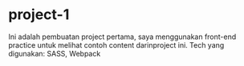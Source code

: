 # project-1
Ini adalah pembuatan project pertama, saya menggunakan front-end practice untuk melihat contoh content darinproject ini. Tech yang digunakan: SASS, Webpack
